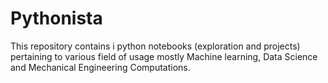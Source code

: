 # Pythonista
This repository contains i python notebooks (exploration and projects) pertaining to various field of usage mostly Machine learning, Data Science and Mechanical Engineering Computations.

